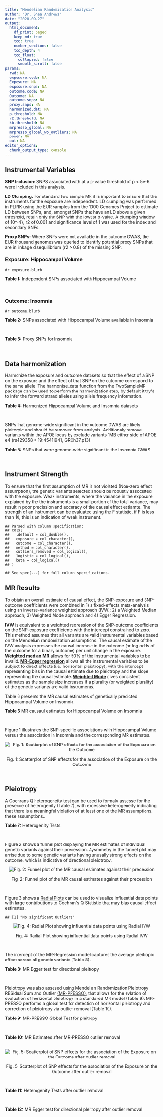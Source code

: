 ```yaml
---
title: "Mendelian Randomization Analysis"
author: "Dr. Shea Andrews"
date: "2020-09-27"
output:
  html_document:
    df_print: paged
    keep_md: true
    toc: true
    number_sections: false
    toc_depth: 4
    toc_float:
      collapsed: false
      smooth_scroll: false
params:
  rwd: NA
  exposure.code: NA
  Exposure: NA
  exposure.snps: NA
  outcome.code: NA
  Outcome: NA
  outcome.snps: NA
  proxy.snps: NA
  harmonized.dat: NA
  p.threshold: NA
  r2.threshold: NA
  kb.threshold: NA
  mrpresso_global: NA
  mrpresso_global_wo_outliers: NA
  power: NA
  out: NA
editor_options:
  chunk_output_type: console
---
```







## Instrumental Variables
**SNP Inclusion:** SNPS associated with at a p-value threshold of p < 5e-6 were included in this analysis.
<br>

**LD Clumping:** For standard two sample MR it is important to ensure that the instruments for the exposure are independent. LD clumping was performed in PLINK using the EUR samples from the 1000 Genomes Project to estimate LD between SNPs, and, amongst SNPs that have an LD above a given threshold, retain only the SNP with the lowest p-value. A clumping window of 10^{4}, r2 of 0.001 and significance level of 1 was used for the index and secondary SNPs.
<br>

**Proxy SNPs:** Where SNPs were not available in the outcome GWAS, the EUR thousand genomes was queried to identify potential proxy SNPs that are in linkage disequilibrium (r2 > 0.8) of the missing SNP.
<br>

### Exposure: Hippocampal Volume
`#r exposure.blurb`
<br>

**Table 1:** Independent SNPs associated with Hippocampal Volume
<div data-pagedtable="false">
  <script data-pagedtable-source type="application/json">
{"columns":[{"label":["SNP"],"name":[1],"type":["chr"],"align":["left"]},{"label":["CHROM"],"name":[2],"type":["dbl"],"align":["right"]},{"label":["POS"],"name":[3],"type":["dbl"],"align":["right"]},{"label":["REF"],"name":[4],"type":["chr"],"align":["left"]},{"label":["ALT"],"name":[5],"type":["chr"],"align":["left"]},{"label":["AF"],"name":[6],"type":["dbl"],"align":["right"]},{"label":["BETA"],"name":[7],"type":["dbl"],"align":["right"]},{"label":["SE"],"name":[8],"type":["dbl"],"align":["right"]},{"label":["Z"],"name":[9],"type":["dbl"],"align":["right"]},{"label":["P"],"name":[10],"type":["dbl"],"align":["right"]},{"label":["N"],"name":[11],"type":["dbl"],"align":["right"]},{"label":["TRAIT"],"name":[12],"type":["chr"],"align":["left"]}],"data":[{"1":"rs10908512","2":"1","3":"153856498","4":"C","5":"T","6":"0.5624","7":"0.04051169","8":"0.008700965","9":"4.656","10":"3.217e-06","11":"26814","12":"Hippocampal_Volume"},{"1":"rs7588305","2":"2","3":"8780959","4":"G","5":"C","6":"0.5308","7":"-0.04002256","8":"0.008681684","9":"-4.610","10":"4.023e-06","11":"26615","12":"Hippocampal_Volume"},{"1":"rs59966106","2":"2","3":"96999086","4":"A","5":"G","6":"0.3114","7":"0.04276760","8":"0.009321611","9":"4.588","10":"4.470e-06","11":"26814","12":"Hippocampal_Volume"},{"1":"rs2268894","2":"2","3":"162856148","4":"C","5":"T","6":"0.5412","7":"-0.05668170","8":"0.008658983","9":"-6.546","10":"5.894e-11","11":"26814","12":"Hippocampal_Volume"},{"1":"rs138012093","2":"4","3":"134506440","4":"G","5":"A","6":"0.0173","7":"-0.16180284","8":"0.033576021","9":"-4.819","10":"1.445e-06","11":"26065","12":"Hippocampal_Volume"},{"1":"rs144578582","2":"4","3":"155539564","4":"G","5":"A","6":"0.0068","7":"-0.36225028","8":"0.074659992","9":"-4.852","10":"1.221e-06","11":"13258","12":"Hippocampal_Volume"},{"1":"rs6552737","2":"4","3":"184955461","4":"T","5":"A","6":"0.4152","7":"-0.04324518","8":"0.008759404","9":"-4.937","10":"7.922e-07","11":"26814","12":"Hippocampal_Volume"},{"1":"rs2289881","2":"5","3":"66084260","4":"G","5":"T","6":"0.3544","7":"-0.05014690","8":"0.009022472","9":"-5.558","10":"2.728e-08","11":"26814","12":"Hippocampal_Volume"},{"1":"rs148054686","2":"5","3":"94459128","4":"G","5":"A","6":"0.0124","7":"-0.21659175","8":"0.047064699","9":"-4.602","10":"4.184e-06","11":"18411","12":"Hippocampal_Volume"},{"1":"rs10041542","2":"5","3":"167832067","4":"T","5":"C","6":"0.2452","7":"-0.04686000","8":"0.010070917","9":"-4.653","10":"3.273e-06","11":"26615","12":"Hippocampal_Volume"},{"1":"rs17172044","2":"7","3":"42397586","4":"A","5":"C","6":"0.0775","7":"-0.07408290","8":"0.016143574","9":"-4.589","10":"4.464e-06","11":"26814","12":"Hippocampal_Volume"},{"1":"rs2346440","2":"7","3":"133685512","4":"G","5":"C","6":"0.4591","7":"0.04059843","8":"0.008661921","9":"4.687","10":"2.767e-06","11":"26814","12":"Hippocampal_Volume"},{"1":"rs11979341","2":"7","3":"155797978","4":"C","5":"G","6":"0.3163","7":"0.06558170","8":"0.009708611","9":"6.755","10":"1.424e-11","11":"24484","12":"Hippocampal_Volume"},{"1":"rs11993215","2":"8","3":"28055926","4":"A","5":"T","6":"0.9102","7":"0.06998320","8":"0.015193929","9":"4.606","10":"4.108e-06","11":"26477","12":"Hippocampal_Volume"},{"1":"rs113835443","2":"8","3":"144717251","4":"C","5":"T","6":"0.0904","7":"0.07553081","8":"0.016197900","9":"4.663","10":"3.118e-06","11":"23154","12":"Hippocampal_Volume"},{"1":"rs62583528","2":"9","3":"106929593","4":"G","5":"A","6":"0.1951","7":"0.05622208","8":"0.010891531","9":"5.162","10":"2.447e-07","11":"26814","12":"Hippocampal_Volume"},{"1":"rs7020341","2":"9","3":"119247974","4":"G","5":"C","6":"0.3590","7":"0.05989482","8":"0.009013518","9":"6.645","10":"3.035e-11","11":"26700","12":"Hippocampal_Volume"},{"1":"rs11245365","2":"10","3":"126482389","4":"G","5":"A","6":"0.5648","7":"-0.04474128","8":"0.008786582","9":"-5.092","10":"3.547e-07","11":"26322","12":"Hippocampal_Volume"},{"1":"rs12802656","2":"11","3":"16534415","4":"A","5":"C","6":"0.4696","7":"-0.03979580","8":"0.008681459","9":"-4.584","10":"4.560e-06","11":"26614","12":"Hippocampal_Volume"},{"1":"rs659065","2":"12","3":"4008887","4":"C","5":"G","6":"0.1413","7":"-0.06743310","8":"0.012611389","9":"-5.347","10":"8.931e-08","11":"25881","12":"Hippocampal_Volume"},{"1":"rs61921502","2":"12","3":"65832468","4":"T","5":"G","6":"0.1534","7":"-0.10788400","8":"0.011964511","9":"-9.017","10":"1.941e-19","11":"26814","12":"Hippocampal_Volume"},{"1":"rs79522035","2":"12","3":"72956782","4":"C","5":"T","6":"0.0419","7":"0.09939183","8":"0.021592837","9":"4.603","10":"4.164e-06","11":"26692","12":"Hippocampal_Volume"},{"1":"rs77956314","2":"12","3":"117323367","4":"T","5":"C","6":"0.0840","7":"0.16185400","8":"0.015536016","9":"10.418","10":"2.055e-25","11":"26814","12":"Hippocampal_Volume"},{"1":"rs143933797","2":"17","3":"78252238","4":"G","5":"A","6":"0.0166","7":"0.22638451","8":"0.047143797","9":"4.802","10":"1.571e-06","11":"13758","12":"Hippocampal_Volume"},{"1":"rs79727675","2":"18","3":"11653053","4":"C","5":"A","6":"0.0472","7":"-0.13610794","8":"0.027913852","9":"-4.876","10":"1.082e-06","11":"14245","12":"Hippocampal_Volume"},{"1":"rs429358","2":"19","3":"45411941","4":"T","5":"C","6":"0.1537","7":"-0.06342470","8":"0.012519680","9":"-5.066","10":"4.067e-07","11":"24498","12":"Hippocampal_Volume"},{"1":"rs6060504","2":"20","3":"34197619","4":"T","5":"C","6":"0.1624","7":"0.06315530","8":"0.011701919","9":"5.397","10":"6.762e-08","11":"26814","12":"Hippocampal_Volume"},{"1":"rs5753220","2":"22","3":"30986350","4":"T","5":"C","6":"0.2497","7":"-0.04931970","8":"0.010038609","9":"-4.913","10":"8.988e-07","11":"26459","12":"Hippocampal_Volume"}],"options":{"columns":{"min":{},"max":[10]},"rows":{"min":[10],"max":[10]},"pages":{}}}
  </script>
</div>
<br>

### Outcome: Insomnia
`#r outcome.blurb`
<br>

**Table 2:** SNPs associated with Hippocampal Volume avaliable in Insomnia
<div data-pagedtable="false">
  <script data-pagedtable-source type="application/json">
{"columns":[{"label":["SNP"],"name":[1],"type":["chr"],"align":["left"]},{"label":["CHROM"],"name":[2],"type":["dbl"],"align":["right"]},{"label":["POS"],"name":[3],"type":["dbl"],"align":["right"]},{"label":["REF"],"name":[4],"type":["chr"],"align":["left"]},{"label":["ALT"],"name":[5],"type":["chr"],"align":["left"]},{"label":["AF"],"name":[6],"type":["dbl"],"align":["right"]},{"label":["BETA"],"name":[7],"type":["dbl"],"align":["right"]},{"label":["SE"],"name":[8],"type":["dbl"],"align":["right"]},{"label":["Z"],"name":[9],"type":["dbl"],"align":["right"]},{"label":["P"],"name":[10],"type":["dbl"],"align":["right"]},{"label":["N"],"name":[11],"type":["dbl"],"align":["right"]},{"label":["TRAIT"],"name":[12],"type":["chr"],"align":["left"]}],"data":[{"1":"rs10908512","2":"1","3":"153856498","4":"C","5":"T","6":"0.57319700","7":"-2.818545e-04","8":"0.0008672447","9":"-0.325","10":"7.450e-01","11":"1330662","12":"Insomnia_Symptoms"},{"1":"rs7588305","2":"2","3":"8780959","4":"G","5":"C","6":"0.56922200","7":"1.461183e-03","8":"0.0008661429","9":"1.687","10":"9.163e-02","11":"1330800","12":"Insomnia_Symptoms"},{"1":"rs59966106","2":"2","3":"96999086","4":"A","5":"G","6":"0.28173900","7":"1.674160e-04","8":"0.0008674413","9":"0.193","10":"8.473e-01","11":"1330656","12":"Insomnia_Symptoms"},{"1":"rs2268894","2":"2","3":"162856148","4":"C","5":"T","6":"0.55968800","7":"1.912483e-03","8":"0.0008673393","9":"2.205","10":"2.746e-02","11":"1326169","12":"Insomnia_Symptoms"},{"1":"rs138012093","2":"4","3":"134506440","4":"G","5":"A","6":"0.02685050","7":"-9.299293e-04","8":"0.0008674714","9":"-1.072","10":"2.838e-01","11":"1327961","12":"Insomnia_Symptoms"},{"1":"rs144578582","2":"4","3":"155539564","4":"G","5":"A","6":"0.00362450","7":"1.736019e-04","8":"0.0008680095","9":"0.200","10":"8.412e-01","11":"1328874","12":"Insomnia_Symptoms"},{"1":"rs6552737","2":"4","3":"184955461","4":"T","5":"A","6":"0.40243900","7":"-1.622483e-03","8":"0.0010281892","9":"-1.578","10":"1.147e-01","11":"944267","12":"Insomnia_Symptoms"},{"1":"rs2289881","2":"5","3":"66084260","4":"G","5":"T","6":"0.36506200","7":"1.861472e-04","8":"0.0008698468","9":"0.214","10":"8.306e-01","11":"1323200","12":"Insomnia_Symptoms"},{"1":"rs148054686","2":"5","3":"94459128","4":"G","5":"A","6":"0.00362056","7":"-5.259705e-04","8":"0.0010292964","9":"-0.511","10":"6.093e-01","11":"944267","12":"Insomnia_Symptoms"},{"1":"rs10041542","2":"5","3":"167832067","4":"T","5":"C","6":"0.24088900","7":"1.395420e-03","8":"0.0008683377","9":"1.607","10":"1.080e-01","11":"1324228","12":"Insomnia_Symptoms"},{"1":"rs17172044","2":"7","3":"42397586","4":"A","5":"C","6":"0.06297640","7":"-1.664950e-03","8":"0.0008662592","9":"-1.922","10":"5.466e-02","11":"1330001","12":"Insomnia_Symptoms"},{"1":"rs2346440","2":"7","3":"133685512","4":"G","5":"C","6":"0.47453600","7":"-4.253824e-04","8":"0.0008681273","9":"-0.490","10":"6.242e-01","11":"1327401","12":"Insomnia_Symptoms"},{"1":"rs11979341","2":"7","3":"155797978","4":"C","5":"G","6":"0.33175500","7":"1.492290e-03","8":"0.0008701426","9":"1.715","10":"8.628e-02","11":"1318530","12":"Insomnia_Symptoms"},{"1":"rs11993215","2":"8","3":"28055926","4":"A","5":"T","6":"0.89588700","7":"6.802380e-04","8":"0.0010291049","9":"0.661","10":"5.087e-01","11":"944267","12":"Insomnia_Symptoms"},{"1":"rs113835443","2":"8","3":"144717251","4":"C","5":"T","6":"0.11809600","7":"-7.578234e-04","8":"0.0008680680","9":"-0.873","10":"3.826e-01","11":"1326580","12":"Insomnia_Symptoms"},{"1":"rs62583528","2":"9","3":"106929593","4":"G","5":"A","6":"0.17478300","7":"-1.832769e-04","8":"0.0008686110","9":"-0.211","10":"8.328e-01","11":"1326980","12":"Insomnia_Symptoms"},{"1":"rs7020341","2":"9","3":"119247974","4":"G","5":"C","6":"0.41158300","7":"-3.037881e-05","8":"0.0008679660","9":"-0.035","10":"9.717e-01","11":"1330486","12":"Insomnia_Symptoms"},{"1":"rs11245365","2":"10","3":"126482389","4":"G","5":"A","6":"0.60673900","7":"-9.480907e-04","8":"0.0008666277","9":"-1.094","10":"2.742e-01","11":"1330502","12":"Insomnia_Symptoms"},{"1":"rs12802656","2":"11","3":"16534415","4":"A","5":"C","6":"0.52089400","7":"7.537090e-04","8":"0.0008673294","9":"0.869","10":"3.850e-01","11":"1328851","12":"Insomnia_Symptoms"},{"1":"rs659065","2":"12","3":"4008887","4":"C","5":"G","6":"0.14661100","7":"7.715200e-04","8":"0.0008668765","9":"0.890","10":"3.733e-01","11":"1330190","12":"Insomnia_Symptoms"},{"1":"rs61921502","2":"12","3":"65832468","4":"T","5":"G","6":"0.14724000","7":"1.051440e-03","8":"0.0008682414","9":"1.211","10":"2.257e-01","11":"1325310","12":"Insomnia_Symptoms"},{"1":"rs79522035","2":"12","3":"72956782","4":"C","5":"T","6":"0.05612060","7":"1.415634e-04","8":"0.0008684873","9":"0.163","10":"8.709e-01","11":"1327627","12":"Insomnia_Symptoms"},{"1":"rs77956314","2":"12","3":"117323367","4":"T","5":"C","6":"0.07391780","7":"7.783480e-04","8":"0.0008667573","9":"0.898","10":"3.691e-01","11":"1330538","12":"Insomnia_Symptoms"},{"1":"rs143933797","2":"17","3":"78252238","4":"G","5":"A","6":"0.03779070","7":"7.356212e-04","8":"0.0008674778","9":"0.848","10":"3.967e-01","11":"1328446","12":"Insomnia_Symptoms"},{"1":"rs79727675","2":"18","3":"11653053","4":"C","5":"A","6":"0.05414240","7":"-7.531571e-04","8":"0.0008666941","9":"-0.869","10":"3.849e-01","11":"1330800","12":"Insomnia_Symptoms"},{"1":"rs429358","2":"19","3":"45411941","4":"T","5":"C","6":"0.13181000","7":"-4.839820e-03","8":"0.0008639458","9":"-5.602","10":"2.125e-08","11":"1330800","12":"Insomnia_Symptoms"},{"1":"rs6060504","2":"20","3":"34197619","4":"T","5":"C","6":"0.16094300","7":"2.482430e-03","8":"0.0008658618","9":"2.867","10":"4.142e-03","11":"1329528","12":"Insomnia_Symptoms"},{"1":"rs5753220","2":"22","3":"30986350","4":"T","5":"C","6":"0.20964800","7":"1.427440e-03","8":"0.0008661670","9":"1.648","10":"9.933e-02","11":"1330800","12":"Insomnia_Symptoms"}],"options":{"columns":{"min":{},"max":[10]},"rows":{"min":[10],"max":[10]},"pages":{}}}
  </script>
</div>
<br>

**Table 3:** Proxy SNPs for Insomnia
<div data-pagedtable="false">
  <script data-pagedtable-source type="application/json">
{"columns":[{"label":["proxy.outcome"],"name":[1],"type":["lgl"],"align":["right"]},{"label":["target_snp"],"name":[2],"type":["lgl"],"align":["right"]},{"label":["proxy_snp"],"name":[3],"type":["lgl"],"align":["right"]},{"label":["ld.r2"],"name":[4],"type":["lgl"],"align":["right"]},{"label":["Dprime"],"name":[5],"type":["lgl"],"align":["right"]},{"label":["ref.proxy"],"name":[6],"type":["lgl"],"align":["right"]},{"label":["alt.proxy"],"name":[7],"type":["lgl"],"align":["right"]},{"label":["CHROM"],"name":[8],"type":["lgl"],"align":["right"]},{"label":["POS"],"name":[9],"type":["lgl"],"align":["right"]},{"label":["ALT.proxy"],"name":[10],"type":["lgl"],"align":["right"]},{"label":["REF.proxy"],"name":[11],"type":["lgl"],"align":["right"]},{"label":["AF"],"name":[12],"type":["lgl"],"align":["right"]},{"label":["BETA"],"name":[13],"type":["lgl"],"align":["right"]},{"label":["SE"],"name":[14],"type":["lgl"],"align":["right"]},{"label":["P"],"name":[15],"type":["lgl"],"align":["right"]},{"label":["N"],"name":[16],"type":["lgl"],"align":["right"]},{"label":["ref"],"name":[17],"type":["lgl"],"align":["right"]},{"label":["alt"],"name":[18],"type":["lgl"],"align":["right"]},{"label":["ALT"],"name":[19],"type":["lgl"],"align":["right"]},{"label":["REF"],"name":[20],"type":["lgl"],"align":["right"]},{"label":["PHASE"],"name":[21],"type":["lgl"],"align":["right"]}],"data":[{"1":"NA","2":"NA","3":"NA","4":"NA","5":"NA","6":"NA","7":"NA","8":"NA","9":"NA","10":"NA","11":"NA","12":"NA","13":"NA","14":"NA","15":"NA","16":"NA","17":"NA","18":"NA","19":"NA","20":"NA","21":"NA"}],"options":{"columns":{"min":{},"max":[10]},"rows":{"min":[10],"max":[10]},"pages":{}}}
  </script>
</div>
<br>

## Data harmonization
Harmonize the exposure and outcome datasets so that the effect of a SNP on the exposure and the effect of that SNP on the outcome correspond to the same allele. The harmonise_data function from the TwoSampleMR package can be used to perform the harmonization step, by default it try's to infer the forward strand alleles using allele frequency information.
<br>

**Table 4:** Harmonized Hippocampal Volume and Insomnia datasets
<div data-pagedtable="false">
  <script data-pagedtable-source type="application/json">
{"columns":[{"label":["SNP"],"name":[1],"type":["chr"],"align":["left"]},{"label":["effect_allele.exposure"],"name":[2],"type":["chr"],"align":["left"]},{"label":["other_allele.exposure"],"name":[3],"type":["chr"],"align":["left"]},{"label":["effect_allele.outcome"],"name":[4],"type":["chr"],"align":["left"]},{"label":["other_allele.outcome"],"name":[5],"type":["chr"],"align":["left"]},{"label":["beta.exposure"],"name":[6],"type":["dbl"],"align":["right"]},{"label":["beta.outcome"],"name":[7],"type":["dbl"],"align":["right"]},{"label":["eaf.exposure"],"name":[8],"type":["dbl"],"align":["right"]},{"label":["eaf.outcome"],"name":[9],"type":["dbl"],"align":["right"]},{"label":["remove"],"name":[10],"type":["lgl"],"align":["right"]},{"label":["palindromic"],"name":[11],"type":["lgl"],"align":["right"]},{"label":["ambiguous"],"name":[12],"type":["lgl"],"align":["right"]},{"label":["id.outcome"],"name":[13],"type":["chr"],"align":["left"]},{"label":["chr.outcome"],"name":[14],"type":["dbl"],"align":["right"]},{"label":["pos.outcome"],"name":[15],"type":["dbl"],"align":["right"]},{"label":["se.outcome"],"name":[16],"type":["dbl"],"align":["right"]},{"label":["z.outcome"],"name":[17],"type":["dbl"],"align":["right"]},{"label":["pval.outcome"],"name":[18],"type":["dbl"],"align":["right"]},{"label":["samplesize.outcome"],"name":[19],"type":["dbl"],"align":["right"]},{"label":["outcome"],"name":[20],"type":["chr"],"align":["left"]},{"label":["mr_keep.outcome"],"name":[21],"type":["lgl"],"align":["right"]},{"label":["pval_origin.outcome"],"name":[22],"type":["chr"],"align":["left"]},{"label":["chr.exposure"],"name":[23],"type":["dbl"],"align":["right"]},{"label":["pos.exposure"],"name":[24],"type":["dbl"],"align":["right"]},{"label":["se.exposure"],"name":[25],"type":["dbl"],"align":["right"]},{"label":["z.exposure"],"name":[26],"type":["dbl"],"align":["right"]},{"label":["pval.exposure"],"name":[27],"type":["dbl"],"align":["right"]},{"label":["samplesize.exposure"],"name":[28],"type":["dbl"],"align":["right"]},{"label":["exposure"],"name":[29],"type":["chr"],"align":["left"]},{"label":["mr_keep.exposure"],"name":[30],"type":["lgl"],"align":["right"]},{"label":["pval_origin.exposure"],"name":[31],"type":["chr"],"align":["left"]},{"label":["id.exposure"],"name":[32],"type":["chr"],"align":["left"]},{"label":["action"],"name":[33],"type":["dbl"],"align":["right"]},{"label":["mr_keep"],"name":[34],"type":["lgl"],"align":["right"]},{"label":["pt"],"name":[35],"type":["dbl"],"align":["right"]},{"label":["pleitropy_keep"],"name":[36],"type":["lgl"],"align":["right"]},{"label":["mrpresso_RSSobs"],"name":[37],"type":["lgl"],"align":["right"]},{"label":["mrpresso_pval"],"name":[38],"type":["lgl"],"align":["right"]},{"label":["mrpresso_keep"],"name":[39],"type":["lgl"],"align":["right"]}],"data":[{"1":"rs10041542","2":"C","3":"T","4":"C","5":"T","6":"-0.04686000","7":"1.395420e-03","8":"0.2452","9":"0.24088900","10":"FALSE","11":"FALSE","12":"FALSE","13":"GlAGic","14":"5","15":"167832067","16":"0.0008683377","17":"1.607","18":"1.080e-01","19":"1324228","20":"Jansen2018insomnia23andMe","21":"TRUE","22":"reported","23":"5","24":"167832067","25":"0.010070917","26":"-4.653","27":"3.273e-06","28":"26615","29":"Hilbar2017hipv","30":"TRUE","31":"reported","32":"75JMW7","33":"2","34":"TRUE","35":"5e-06","36":"TRUE","37":"NA","38":"NA","39":"TRUE"},{"1":"rs10908512","2":"T","3":"C","4":"T","5":"C","6":"0.04051169","7":"-2.818545e-04","8":"0.5624","9":"0.57319700","10":"FALSE","11":"FALSE","12":"FALSE","13":"GlAGic","14":"1","15":"153856498","16":"0.0008672447","17":"-0.325","18":"7.450e-01","19":"1330662","20":"Jansen2018insomnia23andMe","21":"TRUE","22":"reported","23":"1","24":"153856498","25":"0.008700965","26":"4.656","27":"3.217e-06","28":"26814","29":"Hilbar2017hipv","30":"TRUE","31":"reported","32":"75JMW7","33":"2","34":"TRUE","35":"5e-06","36":"TRUE","37":"NA","38":"NA","39":"TRUE"},{"1":"rs11245365","2":"A","3":"G","4":"A","5":"G","6":"-0.04474128","7":"-9.480907e-04","8":"0.5648","9":"0.60673900","10":"FALSE","11":"FALSE","12":"FALSE","13":"GlAGic","14":"10","15":"126482389","16":"0.0008666277","17":"-1.094","18":"2.742e-01","19":"1330502","20":"Jansen2018insomnia23andMe","21":"TRUE","22":"reported","23":"10","24":"126482389","25":"0.008786582","26":"-5.092","27":"3.547e-07","28":"26322","29":"Hilbar2017hipv","30":"TRUE","31":"reported","32":"75JMW7","33":"2","34":"TRUE","35":"5e-06","36":"TRUE","37":"NA","38":"NA","39":"TRUE"},{"1":"rs113835443","2":"T","3":"C","4":"T","5":"C","6":"0.07553081","7":"-7.578234e-04","8":"0.0904","9":"0.11809600","10":"FALSE","11":"FALSE","12":"FALSE","13":"GlAGic","14":"8","15":"144717251","16":"0.0008680680","17":"-0.873","18":"3.826e-01","19":"1326580","20":"Jansen2018insomnia23andMe","21":"TRUE","22":"reported","23":"8","24":"144717251","25":"0.016197900","26":"4.663","27":"3.118e-06","28":"23154","29":"Hilbar2017hipv","30":"TRUE","31":"reported","32":"75JMW7","33":"2","34":"TRUE","35":"5e-06","36":"TRUE","37":"NA","38":"NA","39":"TRUE"},{"1":"rs11979341","2":"G","3":"C","4":"G","5":"C","6":"0.06558170","7":"1.492290e-03","8":"0.3163","9":"0.33175500","10":"FALSE","11":"TRUE","12":"FALSE","13":"GlAGic","14":"7","15":"155797978","16":"0.0008701426","17":"1.715","18":"8.628e-02","19":"1318530","20":"Jansen2018insomnia23andMe","21":"TRUE","22":"reported","23":"7","24":"155797978","25":"0.009708611","26":"6.755","27":"1.424e-11","28":"24484","29":"Hilbar2017hipv","30":"TRUE","31":"reported","32":"75JMW7","33":"2","34":"TRUE","35":"5e-06","36":"TRUE","37":"NA","38":"NA","39":"TRUE"},{"1":"rs11993215","2":"T","3":"A","4":"T","5":"A","6":"0.06998320","7":"6.802380e-04","8":"0.9102","9":"0.89588700","10":"FALSE","11":"TRUE","12":"FALSE","13":"GlAGic","14":"8","15":"28055926","16":"0.0010291049","17":"0.661","18":"5.087e-01","19":"944267","20":"Jansen2018insomnia23andMe","21":"TRUE","22":"reported","23":"8","24":"28055926","25":"0.015193929","26":"4.606","27":"4.108e-06","28":"26477","29":"Hilbar2017hipv","30":"TRUE","31":"reported","32":"75JMW7","33":"2","34":"TRUE","35":"5e-06","36":"TRUE","37":"NA","38":"NA","39":"TRUE"},{"1":"rs12802656","2":"C","3":"A","4":"C","5":"A","6":"-0.03979580","7":"7.537090e-04","8":"0.4696","9":"0.52089400","10":"FALSE","11":"FALSE","12":"FALSE","13":"GlAGic","14":"11","15":"16534415","16":"0.0008673294","17":"0.869","18":"3.850e-01","19":"1328851","20":"Jansen2018insomnia23andMe","21":"TRUE","22":"reported","23":"11","24":"16534415","25":"0.008681459","26":"-4.584","27":"4.560e-06","28":"26614","29":"Hilbar2017hipv","30":"TRUE","31":"reported","32":"75JMW7","33":"2","34":"TRUE","35":"5e-06","36":"TRUE","37":"NA","38":"NA","39":"TRUE"},{"1":"rs138012093","2":"A","3":"G","4":"A","5":"G","6":"-0.16180284","7":"-9.299293e-04","8":"0.0173","9":"0.02685050","10":"FALSE","11":"FALSE","12":"FALSE","13":"GlAGic","14":"4","15":"134506440","16":"0.0008674714","17":"-1.072","18":"2.838e-01","19":"1327961","20":"Jansen2018insomnia23andMe","21":"TRUE","22":"reported","23":"4","24":"134506440","25":"0.033576021","26":"-4.819","27":"1.445e-06","28":"26065","29":"Hilbar2017hipv","30":"TRUE","31":"reported","32":"75JMW7","33":"2","34":"TRUE","35":"5e-06","36":"TRUE","37":"NA","38":"NA","39":"TRUE"},{"1":"rs143933797","2":"A","3":"G","4":"A","5":"G","6":"0.22638451","7":"7.356212e-04","8":"0.0166","9":"0.03779070","10":"FALSE","11":"FALSE","12":"FALSE","13":"GlAGic","14":"17","15":"78252238","16":"0.0008674778","17":"0.848","18":"3.967e-01","19":"1328446","20":"Jansen2018insomnia23andMe","21":"TRUE","22":"reported","23":"17","24":"78252238","25":"0.047143797","26":"4.802","27":"1.571e-06","28":"13758","29":"Hilbar2017hipv","30":"TRUE","31":"reported","32":"75JMW7","33":"2","34":"TRUE","35":"5e-06","36":"TRUE","37":"NA","38":"NA","39":"TRUE"},{"1":"rs144578582","2":"A","3":"G","4":"A","5":"G","6":"-0.36225028","7":"1.736019e-04","8":"0.0068","9":"0.00362450","10":"FALSE","11":"FALSE","12":"FALSE","13":"GlAGic","14":"4","15":"155539564","16":"0.0008680095","17":"0.200","18":"8.412e-01","19":"1328874","20":"Jansen2018insomnia23andMe","21":"TRUE","22":"reported","23":"4","24":"155539564","25":"0.074659992","26":"-4.852","27":"1.221e-06","28":"13258","29":"Hilbar2017hipv","30":"TRUE","31":"reported","32":"75JMW7","33":"2","34":"TRUE","35":"5e-06","36":"TRUE","37":"NA","38":"NA","39":"TRUE"},{"1":"rs148054686","2":"A","3":"G","4":"A","5":"G","6":"-0.21659175","7":"-5.259705e-04","8":"0.0124","9":"0.00362056","10":"FALSE","11":"FALSE","12":"FALSE","13":"GlAGic","14":"5","15":"94459128","16":"0.0010292964","17":"-0.511","18":"6.093e-01","19":"944267","20":"Jansen2018insomnia23andMe","21":"TRUE","22":"reported","23":"5","24":"94459128","25":"0.047064699","26":"-4.602","27":"4.184e-06","28":"18411","29":"Hilbar2017hipv","30":"TRUE","31":"reported","32":"75JMW7","33":"2","34":"TRUE","35":"5e-06","36":"TRUE","37":"NA","38":"NA","39":"TRUE"},{"1":"rs17172044","2":"C","3":"A","4":"C","5":"A","6":"-0.07408290","7":"-1.664950e-03","8":"0.0775","9":"0.06297640","10":"FALSE","11":"FALSE","12":"FALSE","13":"GlAGic","14":"7","15":"42397586","16":"0.0008662592","17":"-1.922","18":"5.466e-02","19":"1330001","20":"Jansen2018insomnia23andMe","21":"TRUE","22":"reported","23":"7","24":"42397586","25":"0.016143574","26":"-4.589","27":"4.464e-06","28":"26814","29":"Hilbar2017hipv","30":"TRUE","31":"reported","32":"75JMW7","33":"2","34":"TRUE","35":"5e-06","36":"TRUE","37":"NA","38":"NA","39":"TRUE"},{"1":"rs2268894","2":"T","3":"C","4":"T","5":"C","6":"-0.05668170","7":"1.912483e-03","8":"0.5412","9":"0.55968800","10":"FALSE","11":"FALSE","12":"FALSE","13":"GlAGic","14":"2","15":"162856148","16":"0.0008673393","17":"2.205","18":"2.746e-02","19":"1326169","20":"Jansen2018insomnia23andMe","21":"TRUE","22":"reported","23":"2","24":"162856148","25":"0.008658983","26":"-6.546","27":"5.894e-11","28":"26814","29":"Hilbar2017hipv","30":"TRUE","31":"reported","32":"75JMW7","33":"2","34":"TRUE","35":"5e-06","36":"TRUE","37":"NA","38":"NA","39":"TRUE"},{"1":"rs2289881","2":"T","3":"G","4":"T","5":"G","6":"-0.05014690","7":"1.861472e-04","8":"0.3544","9":"0.36506200","10":"FALSE","11":"FALSE","12":"FALSE","13":"GlAGic","14":"5","15":"66084260","16":"0.0008698468","17":"0.214","18":"8.306e-01","19":"1323200","20":"Jansen2018insomnia23andMe","21":"TRUE","22":"reported","23":"5","24":"66084260","25":"0.009022472","26":"-5.558","27":"2.728e-08","28":"26814","29":"Hilbar2017hipv","30":"TRUE","31":"reported","32":"75JMW7","33":"2","34":"TRUE","35":"5e-06","36":"TRUE","37":"NA","38":"NA","39":"TRUE"},{"1":"rs2346440","2":"C","3":"G","4":"C","5":"G","6":"0.04059843","7":"-4.253824e-04","8":"0.4591","9":"0.47453600","10":"FALSE","11":"TRUE","12":"TRUE","13":"GlAGic","14":"7","15":"133685512","16":"0.0008681273","17":"-0.490","18":"6.242e-01","19":"1327401","20":"Jansen2018insomnia23andMe","21":"TRUE","22":"reported","23":"7","24":"133685512","25":"0.008661921","26":"4.687","27":"2.767e-06","28":"26814","29":"Hilbar2017hipv","30":"TRUE","31":"reported","32":"75JMW7","33":"2","34":"FALSE","35":"5e-06","36":"TRUE","37":"NA","38":"NA","39":"NA"},{"1":"rs429358","2":"C","3":"T","4":"C","5":"T","6":"-0.06342470","7":"-4.839820e-03","8":"0.1537","9":"0.13181000","10":"FALSE","11":"FALSE","12":"FALSE","13":"GlAGic","14":"19","15":"45411941","16":"0.0008639458","17":"-5.602","18":"2.125e-08","19":"1330800","20":"Jansen2018insomnia23andMe","21":"TRUE","22":"reported","23":"19","24":"45411941","25":"0.012519680","26":"-5.066","27":"4.067e-07","28":"24498","29":"Hilbar2017hipv","30":"TRUE","31":"reported","32":"75JMW7","33":"2","34":"TRUE","35":"5e-06","36":"FALSE","37":"NA","38":"NA","39":"TRUE"},{"1":"rs5753220","2":"C","3":"T","4":"C","5":"T","6":"-0.04931970","7":"1.427440e-03","8":"0.2497","9":"0.20964800","10":"FALSE","11":"FALSE","12":"FALSE","13":"GlAGic","14":"22","15":"30986350","16":"0.0008661670","17":"1.648","18":"9.933e-02","19":"1330800","20":"Jansen2018insomnia23andMe","21":"TRUE","22":"reported","23":"22","24":"30986350","25":"0.010038609","26":"-4.913","27":"8.988e-07","28":"26459","29":"Hilbar2017hipv","30":"TRUE","31":"reported","32":"75JMW7","33":"2","34":"TRUE","35":"5e-06","36":"TRUE","37":"NA","38":"NA","39":"TRUE"},{"1":"rs59966106","2":"G","3":"A","4":"G","5":"A","6":"0.04276760","7":"1.674160e-04","8":"0.3114","9":"0.28173900","10":"FALSE","11":"FALSE","12":"FALSE","13":"GlAGic","14":"2","15":"96999086","16":"0.0008674413","17":"0.193","18":"8.473e-01","19":"1330656","20":"Jansen2018insomnia23andMe","21":"TRUE","22":"reported","23":"2","24":"96999086","25":"0.009321611","26":"4.588","27":"4.470e-06","28":"26814","29":"Hilbar2017hipv","30":"TRUE","31":"reported","32":"75JMW7","33":"2","34":"TRUE","35":"5e-06","36":"TRUE","37":"NA","38":"NA","39":"TRUE"},{"1":"rs6060504","2":"C","3":"T","4":"C","5":"T","6":"0.06315530","7":"2.482430e-03","8":"0.1624","9":"0.16094300","10":"FALSE","11":"FALSE","12":"FALSE","13":"GlAGic","14":"20","15":"34197619","16":"0.0008658618","17":"2.867","18":"4.142e-03","19":"1329528","20":"Jansen2018insomnia23andMe","21":"TRUE","22":"reported","23":"20","24":"34197619","25":"0.011701919","26":"5.397","27":"6.762e-08","28":"26814","29":"Hilbar2017hipv","30":"TRUE","31":"reported","32":"75JMW7","33":"2","34":"TRUE","35":"5e-06","36":"TRUE","37":"NA","38":"NA","39":"TRUE"},{"1":"rs61921502","2":"G","3":"T","4":"G","5":"T","6":"-0.10788400","7":"1.051440e-03","8":"0.1534","9":"0.14724000","10":"FALSE","11":"FALSE","12":"FALSE","13":"GlAGic","14":"12","15":"65832468","16":"0.0008682414","17":"1.211","18":"2.257e-01","19":"1325310","20":"Jansen2018insomnia23andMe","21":"TRUE","22":"reported","23":"12","24":"65832468","25":"0.011964511","26":"-9.017","27":"1.941e-19","28":"26814","29":"Hilbar2017hipv","30":"TRUE","31":"reported","32":"75JMW7","33":"2","34":"TRUE","35":"5e-06","36":"TRUE","37":"NA","38":"NA","39":"TRUE"},{"1":"rs62583528","2":"A","3":"G","4":"A","5":"G","6":"0.05622208","7":"-1.832769e-04","8":"0.1951","9":"0.17478300","10":"FALSE","11":"FALSE","12":"FALSE","13":"GlAGic","14":"9","15":"106929593","16":"0.0008686110","17":"-0.211","18":"8.328e-01","19":"1326980","20":"Jansen2018insomnia23andMe","21":"TRUE","22":"reported","23":"9","24":"106929593","25":"0.010891531","26":"5.162","27":"2.447e-07","28":"26814","29":"Hilbar2017hipv","30":"TRUE","31":"reported","32":"75JMW7","33":"2","34":"TRUE","35":"5e-06","36":"TRUE","37":"NA","38":"NA","39":"TRUE"},{"1":"rs6552737","2":"A","3":"T","4":"A","5":"T","6":"-0.04324518","7":"-1.622483e-03","8":"0.4152","9":"0.40243900","10":"FALSE","11":"TRUE","12":"FALSE","13":"GlAGic","14":"4","15":"184955461","16":"0.0010281892","17":"-1.578","18":"1.147e-01","19":"944267","20":"Jansen2018insomnia23andMe","21":"TRUE","22":"reported","23":"4","24":"184955461","25":"0.008759404","26":"-4.937","27":"7.922e-07","28":"26814","29":"Hilbar2017hipv","30":"TRUE","31":"reported","32":"75JMW7","33":"2","34":"TRUE","35":"5e-06","36":"TRUE","37":"NA","38":"NA","39":"TRUE"},{"1":"rs659065","2":"G","3":"C","4":"G","5":"C","6":"-0.06743310","7":"7.715200e-04","8":"0.1413","9":"0.14661100","10":"FALSE","11":"TRUE","12":"FALSE","13":"GlAGic","14":"12","15":"4008887","16":"0.0008668765","17":"0.890","18":"3.733e-01","19":"1330190","20":"Jansen2018insomnia23andMe","21":"TRUE","22":"reported","23":"12","24":"4008887","25":"0.012611389","26":"-5.347","27":"8.931e-08","28":"25881","29":"Hilbar2017hipv","30":"TRUE","31":"reported","32":"75JMW7","33":"2","34":"TRUE","35":"5e-06","36":"TRUE","37":"NA","38":"NA","39":"TRUE"},{"1":"rs7020341","2":"C","3":"G","4":"C","5":"G","6":"0.05989482","7":"-3.037881e-05","8":"0.3590","9":"0.41158300","10":"FALSE","11":"TRUE","12":"FALSE","13":"GlAGic","14":"9","15":"119247974","16":"0.0008679660","17":"-0.035","18":"9.717e-01","19":"1330486","20":"Jansen2018insomnia23andMe","21":"TRUE","22":"reported","23":"9","24":"119247974","25":"0.009013518","26":"6.645","27":"3.035e-11","28":"26700","29":"Hilbar2017hipv","30":"TRUE","31":"reported","32":"75JMW7","33":"2","34":"TRUE","35":"5e-06","36":"TRUE","37":"NA","38":"NA","39":"TRUE"},{"1":"rs7588305","2":"C","3":"G","4":"C","5":"G","6":"-0.04002256","7":"1.461183e-03","8":"0.5308","9":"0.56922200","10":"FALSE","11":"TRUE","12":"TRUE","13":"GlAGic","14":"2","15":"8780959","16":"0.0008661429","17":"1.687","18":"9.163e-02","19":"1330800","20":"Jansen2018insomnia23andMe","21":"TRUE","22":"reported","23":"2","24":"8780959","25":"0.008681684","26":"-4.610","27":"4.023e-06","28":"26615","29":"Hilbar2017hipv","30":"TRUE","31":"reported","32":"75JMW7","33":"2","34":"FALSE","35":"5e-06","36":"TRUE","37":"NA","38":"NA","39":"NA"},{"1":"rs77956314","2":"C","3":"T","4":"C","5":"T","6":"0.16185400","7":"7.783480e-04","8":"0.0840","9":"0.07391780","10":"FALSE","11":"FALSE","12":"FALSE","13":"GlAGic","14":"12","15":"117323367","16":"0.0008667573","17":"0.898","18":"3.691e-01","19":"1330538","20":"Jansen2018insomnia23andMe","21":"TRUE","22":"reported","23":"12","24":"117323367","25":"0.015536016","26":"10.418","27":"2.055e-25","28":"26814","29":"Hilbar2017hipv","30":"TRUE","31":"reported","32":"75JMW7","33":"2","34":"TRUE","35":"5e-06","36":"TRUE","37":"NA","38":"NA","39":"TRUE"},{"1":"rs79522035","2":"T","3":"C","4":"T","5":"C","6":"0.09939183","7":"1.415634e-04","8":"0.0419","9":"0.05612060","10":"FALSE","11":"FALSE","12":"FALSE","13":"GlAGic","14":"12","15":"72956782","16":"0.0008684873","17":"0.163","18":"8.709e-01","19":"1327627","20":"Jansen2018insomnia23andMe","21":"TRUE","22":"reported","23":"12","24":"72956782","25":"0.021592837","26":"4.603","27":"4.164e-06","28":"26692","29":"Hilbar2017hipv","30":"TRUE","31":"reported","32":"75JMW7","33":"2","34":"TRUE","35":"5e-06","36":"TRUE","37":"NA","38":"NA","39":"TRUE"},{"1":"rs79727675","2":"A","3":"C","4":"A","5":"C","6":"-0.13610794","7":"-7.531571e-04","8":"0.0472","9":"0.05414240","10":"FALSE","11":"FALSE","12":"FALSE","13":"GlAGic","14":"18","15":"11653053","16":"0.0008666941","17":"-0.869","18":"3.849e-01","19":"1330800","20":"Jansen2018insomnia23andMe","21":"TRUE","22":"reported","23":"18","24":"11653053","25":"0.027913852","26":"-4.876","27":"1.082e-06","28":"14245","29":"Hilbar2017hipv","30":"TRUE","31":"reported","32":"75JMW7","33":"2","34":"TRUE","35":"5e-06","36":"TRUE","37":"NA","38":"NA","39":"TRUE"}],"options":{"columns":{"min":{},"max":[10]},"rows":{"min":[10],"max":[10]},"pages":{}}}
  </script>
</div>
<br>

SNPs that genome-wide significant in the outcome GWAS are likely pleitorpic and should be removed from analysis. Additionaly remove variants within the APOE locus by exclude variants 1MB either side of APOE e4 (rs429358 = 19:45411941, GRCh37.p13)
<br>


**Table 5:** SNPs that were genome-wide significant in the Insomnia GWAS
<div data-pagedtable="false">
  <script data-pagedtable-source type="application/json">
{"columns":[{"label":["SNP"],"name":[1],"type":["chr"],"align":["left"]},{"label":["chr.outcome"],"name":[2],"type":["dbl"],"align":["right"]},{"label":["pos.outcome"],"name":[3],"type":["dbl"],"align":["right"]},{"label":["pval.exposure"],"name":[4],"type":["dbl"],"align":["right"]},{"label":["pval.outcome"],"name":[5],"type":["dbl"],"align":["right"]}],"data":[{"1":"rs429358","2":"19","3":"45411941","4":"4.067e-07","5":"2.125e-08"}],"options":{"columns":{"min":{},"max":[10]},"rows":{"min":[10],"max":[10]},"pages":{}}}
  </script>
</div>
<br>


## Instrument Strength
To ensure that the first assumption of MR is not violated (Non-zero effect assumption), the genetic variants selected should be robustly associated with the exposure. Weak instruments, where the variance in the exposure explained by the the instruments is a small portion of the total variance, may result in poor precission and accuracy of the causal effect estiamte. The strength of an instrument can be evaluated using the F statistic, if F is less than 10, this is an indication of weak instrument.


```
## Parsed with column specification:
## cols(
##   .default = col_double(),
##   exposure = col_character(),
##   outcome = col_character(),
##   method = col_character(),
##   outliers_removed = col_logical(),
##   logistic = col_logical(),
##   beta = col_logical()
## )
```

```
## See spec(...) for full column specifications.
```

<div data-pagedtable="false">
  <script data-pagedtable-source type="application/json">
{"columns":[{"label":["outliers_removed"],"name":[1],"type":["lgl"],"align":["right"]},{"label":["pve.exposure"],"name":[2],"type":["dbl"],"align":["right"]},{"label":["F"],"name":[3],"type":["dbl"],"align":["right"]},{"label":["Alpha"],"name":[4],"type":["dbl"],"align":["right"]},{"label":["NCP"],"name":[5],"type":["dbl"],"align":["right"]},{"label":["Power"],"name":[6],"type":["dbl"],"align":["right"]}],"data":[{"1":"FALSE","2":"0.02975544","3":"32.86136","4":"0.05","5":"0.03210294","6":"0.05368559"}],"options":{"columns":{"min":{},"max":[10]},"rows":{"min":[10],"max":[10]},"pages":{}}}
  </script>
</div>

##  MR Results
To obtain an overall estimate of causal effect, the SNP-exposure and SNP-outcome coefficients were combined in 1) a fixed-effects meta-analysis using an inverse-variance weighted approach (IVW); 2) a Weighted Median approach; 3) Weighted Mode approach and 4) Egger Regression.


[**IVW**](https://doi.org/10.1002/gepi.21758) is equivalent to a weighted regression of the SNP-outcome coefficients on the SNP-exposure coefficients with the intercept constrained to zero. This method assumes that all variants are valid instrumental variables based on the Mendelian randomization assumptions. The causal estimate of the IVW analysis expresses the causal increase in the outcome (or log odds of the outcome for a binary outcome) per unit change in the exposure. [**Weighted median MR**](https://doi.org/10.1002/gepi.21965) allows for 50% of the instrumental variables to be invalid. [**MR-Egger regression**](https://doi.org/10.1093/ije/dyw220) allows all the instrumental variables to be subject to direct effects (i.e. horizontal pleiotropy), with the intercept representing bias in the causal estimate due to pleiotropy and the slope representing the causal estimate. [**Weighted Mode**](https://doi.org/10.1093/ije/dyx102) gives consistent estimates as the sample size increases if a plurality (or weighted plurality) of the genetic variants are valid instruments.
<br>



Table 6 presents the MR causal estimates of genetically predicted Hippocampal Volume on Insomnia.
<br>

**Table 6** MR causaul estimates for Hippocampal Volume on Insomnia
<div data-pagedtable="false">
  <script data-pagedtable-source type="application/json">
{"columns":[{"label":["id.exposure"],"name":[1],"type":["chr"],"align":["left"]},{"label":["id.outcome"],"name":[2],"type":["chr"],"align":["left"]},{"label":["outcome"],"name":[3],"type":["fctr"],"align":["left"]},{"label":["exposure"],"name":[4],"type":["fctr"],"align":["left"]},{"label":["method"],"name":[5],"type":["fctr"],"align":["left"]},{"label":["nsnp"],"name":[6],"type":["int"],"align":["right"]},{"label":["b"],"name":[7],"type":["dbl"],"align":["right"]},{"label":["se"],"name":[8],"type":["dbl"],"align":["right"]},{"label":["pval"],"name":[9],"type":["dbl"],"align":["right"]}],"data":[{"1":"75JMW7","2":"GlAGic","3":"Jansen2018insomnia23andMe","4":"Hilbar2017hipv","5":"Inverse variance weighted (fixed effects)","6":"25","7":"0.001551398","8":"0.001443639","9":"0.2825341"},{"1":"75JMW7","2":"GlAGic","3":"Jansen2018insomnia23andMe","4":"Hilbar2017hipv","5":"Weighted median","6":"25","7":"0.001428019","8":"0.002070745","9":"0.4904357"},{"1":"75JMW7","2":"GlAGic","3":"Jansen2018insomnia23andMe","4":"Hilbar2017hipv","5":"Weighted mode","6":"25","7":"0.001617374","8":"0.001764965","9":"0.3685858"},{"1":"75JMW7","2":"GlAGic","3":"Jansen2018insomnia23andMe","4":"Hilbar2017hipv","5":"MR Egger","6":"25","7":"0.001839658","8":"0.002914970","9":"0.5341925"}],"options":{"columns":{"min":{},"max":[10]},"rows":{"min":[10],"max":[10]},"pages":{}}}
  </script>
</div>
<br>

Figure 1 illustrates the SNP-specific associations with Hippocampal Volume versus the association in Insomnia and the corresponding MR estimates.
<br>

<div class="figure" style="text-align: center">
<img src="/sc/arion/projects/LOAD/shea/Projects/MR_ADPhenome/results/MR_ADbidir/Hilbar2017hipv/Jansen2018insomnia23andMe/Hilbar2017hipv_5e-6_Jansen2018insomnia23andMe_MR_Analaysis_files/figure-html/scatter_plot-1.png" alt="Fig. 1: Scatterplot of SNP effects for the association of the Exposure on the Outcome"  />
<p class="caption">Fig. 1: Scatterplot of SNP effects for the association of the Exposure on the Outcome</p>
</div>
<br>


## Pleiotropy
A Cochrans Q heterogeneity test can be used to formaly assesse for the presence of heterogenity (Table 7), with excessive heterogeneity indicating that there is a meaningful violation of at least one of the MR assumptions.
these assumptions..
<br>

**Table 7:** Heterogenity Tests
<div data-pagedtable="false">
  <script data-pagedtable-source type="application/json">
{"columns":[{"label":["id.exposure"],"name":[1],"type":["chr"],"align":["left"]},{"label":["id.outcome"],"name":[2],"type":["chr"],"align":["left"]},{"label":["outcome"],"name":[3],"type":["fctr"],"align":["left"]},{"label":["exposure"],"name":[4],"type":["fctr"],"align":["left"]},{"label":["method"],"name":[5],"type":["fctr"],"align":["left"]},{"label":["Q"],"name":[6],"type":["dbl"],"align":["right"]},{"label":["Q_df"],"name":[7],"type":["dbl"],"align":["right"]},{"label":["Q_pval"],"name":[8],"type":["dbl"],"align":["right"]}],"data":[{"1":"75JMW7","2":"GlAGic","3":"Jansen2018insomnia23andMe","4":"Hilbar2017hipv","5":"MR Egger","6":"35.72769","7":"23","8":"0.04396916"},{"1":"75JMW7","2":"GlAGic","3":"Jansen2018insomnia23andMe","4":"Hilbar2017hipv","5":"Inverse variance weighted","6":"35.75223","7":"24","8":"0.05799935"}],"options":{"columns":{"min":{},"max":[10]},"rows":{"min":[10],"max":[10]},"pages":{}}}
  </script>
</div>
<br>

Figure 2 shows a funnel plot displaying the MR estimates of individual genetic variants against their precession. Aysmmetry in the funnel plot may arrise due to some genetic variants having unusally strong effects on the outcome, which is indicative of directional pleiotropy.
<br>

<div class="figure" style="text-align: center">
<img src="/sc/arion/projects/LOAD/shea/Projects/MR_ADPhenome/results/MR_ADbidir/Hilbar2017hipv/Jansen2018insomnia23andMe/Hilbar2017hipv_5e-6_Jansen2018insomnia23andMe_MR_Analaysis_files/figure-html/funnel_plot-1.png" alt="Fig. 2: Funnel plot of the MR causal estimates against their precession"  />
<p class="caption">Fig. 2: Funnel plot of the MR causal estimates against their precession</p>
</div>
<br>

Figure 3 shows a [Radial Plots](https://github.com/WSpiller/RadialMR) can be used to visualize influential data points with large contributions to Cochran's Q Statistic that may bias causal effect estimates.




```
## [1] "No significant Outliers"
```

<div class="figure" style="text-align: center">
<img src="/sc/arion/projects/LOAD/shea/Projects/MR_ADPhenome/results/MR_ADbidir/Hilbar2017hipv/Jansen2018insomnia23andMe/Hilbar2017hipv_5e-6_Jansen2018insomnia23andMe_MR_Analaysis_files/figure-html/Radial_Plot-1.png" alt="Fig. 4: Radial Plot showing influential data points using Radial IVW"  />
<p class="caption">Fig. 4: Radial Plot showing influential data points using Radial IVW</p>
</div>
<br>

The intercept of the MR-Regression model captures the average pleitropic affect across all genetic variants (Table 8).
<br>

**Table 8:** MR Egger test for directional pleitropy
<div data-pagedtable="false">
  <script data-pagedtable-source type="application/json">
{"columns":[{"label":["id.exposure"],"name":[1],"type":["chr"],"align":["left"]},{"label":["id.outcome"],"name":[2],"type":["chr"],"align":["left"]},{"label":["outcome"],"name":[3],"type":["fctr"],"align":["left"]},{"label":["exposure"],"name":[4],"type":["fctr"],"align":["left"]},{"label":["egger_intercept"],"name":[5],"type":["dbl"],"align":["right"]},{"label":["se"],"name":[6],"type":["dbl"],"align":["right"]},{"label":["pval"],"name":[7],"type":["dbl"],"align":["right"]}],"data":[{"1":"75JMW7","2":"GlAGic","3":"Jansen2018insomnia23andMe","4":"Hilbar2017hipv","5":"-4.482226e-05","6":"0.0003566049","7":"0.9010682"}],"options":{"columns":{"min":{},"max":[10]},"rows":{"min":[10],"max":[10]},"pages":{}}}
  </script>
</div>
<br>

Pleiotropy was also assesed using Mendelian Randomization Pleiotropy RESidual Sum and Outlier [(MR-PRESSO)](https://doi.org/10.1038/s41588-018-0099-7), that allows for the evlation of evaluation of horizontal pleiotropy in a standared MR model (Table 9). MR-PRESSO performs a global test for detection of horizontal pleiotropy and correction of pleiotropy via outlier removal (Table 10).
<br>

**Table 9:** MR-PRESSO Global Test for pleitropy
<div data-pagedtable="false">
  <script data-pagedtable-source type="application/json">
{"columns":[{"label":["id.exposure"],"name":[1],"type":["chr"],"align":["left"]},{"label":["id.outcome"],"name":[2],"type":["chr"],"align":["left"]},{"label":["outcome"],"name":[3],"type":["chr"],"align":["left"]},{"label":["exposure"],"name":[4],"type":["chr"],"align":["left"]},{"label":["pt"],"name":[5],"type":["dbl"],"align":["right"]},{"label":["outliers_removed"],"name":[6],"type":["lgl"],"align":["right"]},{"label":["n_outliers"],"name":[7],"type":["dbl"],"align":["right"]},{"label":["RSSobs"],"name":[8],"type":["dbl"],"align":["right"]},{"label":["pval"],"name":[9],"type":["dbl"],"align":["right"]}],"data":[{"1":"75JMW7","2":"GlAGic","3":"Jansen2018insomnia23andMe","4":"Hilbar2017hipv","5":"5e-06","6":"FALSE","7":"0","8":"37.82903","9":"0.0783"}],"options":{"columns":{"min":{},"max":[10]},"rows":{"min":[10],"max":[10]},"pages":{}}}
  </script>
</div>
<br>


**Table 10:** MR Estimates after MR-PRESSO outlier removal
<div data-pagedtable="false">
  <script data-pagedtable-source type="application/json">
{"columns":[{"label":["id.exposure"],"name":[1],"type":["chr"],"align":["left"]},{"label":["id.outcome"],"name":[2],"type":["chr"],"align":["left"]},{"label":["outcome"],"name":[3],"type":["fctr"],"align":["left"]},{"label":["exposure"],"name":[4],"type":["fctr"],"align":["left"]},{"label":["method"],"name":[5],"type":["fctr"],"align":["left"]},{"label":["nsnp"],"name":[6],"type":["int"],"align":["right"]},{"label":["b"],"name":[7],"type":["dbl"],"align":["right"]},{"label":["se"],"name":[8],"type":["dbl"],"align":["right"]},{"label":["pval"],"name":[9],"type":["dbl"],"align":["right"]}],"data":[{"1":"75JMW7","2":"GlAGic","3":"Jansen2018insomnia23andMe","4":"Hilbar2017hipv","5":"Inverse variance weighted (fixed effects)","6":"25","7":"0.001551398","8":"0.001443639","9":"0.2825341"},{"1":"75JMW7","2":"GlAGic","3":"Jansen2018insomnia23andMe","4":"Hilbar2017hipv","5":"Weighted median","6":"25","7":"0.001428019","8":"0.002114544","9":"0.4994651"},{"1":"75JMW7","2":"GlAGic","3":"Jansen2018insomnia23andMe","4":"Hilbar2017hipv","5":"Weighted mode","6":"25","7":"0.001617374","8":"0.001651093","9":"0.3370665"},{"1":"75JMW7","2":"GlAGic","3":"Jansen2018insomnia23andMe","4":"Hilbar2017hipv","5":"MR Egger","6":"25","7":"0.001839658","8":"0.002914970","9":"0.5341925"}],"options":{"columns":{"min":{},"max":[10]},"rows":{"min":[10],"max":[10]},"pages":{}}}
  </script>
</div>
<br>

<div class="figure" style="text-align: center">
<img src="/sc/arion/projects/LOAD/shea/Projects/MR_ADPhenome/results/MR_ADbidir/Hilbar2017hipv/Jansen2018insomnia23andMe/Hilbar2017hipv_5e-6_Jansen2018insomnia23andMe_MR_Analaysis_files/figure-html/scatter_plot_outlier-1.png" alt="Fig. 5: Scatterplot of SNP effects for the association of the Exposure on the Outcome after outlier removal"  />
<p class="caption">Fig. 5: Scatterplot of SNP effects for the association of the Exposure on the Outcome after outlier removal</p>
</div>
<br>

**Table 11:** Heterogenity Tests after outlier removal
<div data-pagedtable="false">
  <script data-pagedtable-source type="application/json">
{"columns":[{"label":["id.exposure"],"name":[1],"type":["chr"],"align":["left"]},{"label":["id.outcome"],"name":[2],"type":["chr"],"align":["left"]},{"label":["outcome"],"name":[3],"type":["fctr"],"align":["left"]},{"label":["exposure"],"name":[4],"type":["fctr"],"align":["left"]},{"label":["method"],"name":[5],"type":["fctr"],"align":["left"]},{"label":["Q"],"name":[6],"type":["dbl"],"align":["right"]},{"label":["Q_df"],"name":[7],"type":["dbl"],"align":["right"]},{"label":["Q_pval"],"name":[8],"type":["dbl"],"align":["right"]}],"data":[{"1":"75JMW7","2":"GlAGic","3":"Jansen2018insomnia23andMe","4":"Hilbar2017hipv","5":"MR Egger","6":"35.72769","7":"23","8":"0.04396916"},{"1":"75JMW7","2":"GlAGic","3":"Jansen2018insomnia23andMe","4":"Hilbar2017hipv","5":"Inverse variance weighted","6":"35.75223","7":"24","8":"0.05799935"}],"options":{"columns":{"min":{},"max":[10]},"rows":{"min":[10],"max":[10]},"pages":{}}}
  </script>
</div>
<br>

**Table 12:** MR Egger test for directional pleitropy after outlier removal
<div data-pagedtable="false">
  <script data-pagedtable-source type="application/json">
{"columns":[{"label":["id.exposure"],"name":[1],"type":["chr"],"align":["left"]},{"label":["id.outcome"],"name":[2],"type":["chr"],"align":["left"]},{"label":["outcome"],"name":[3],"type":["fctr"],"align":["left"]},{"label":["exposure"],"name":[4],"type":["fctr"],"align":["left"]},{"label":["egger_intercept"],"name":[5],"type":["dbl"],"align":["right"]},{"label":["se"],"name":[6],"type":["dbl"],"align":["right"]},{"label":["pval"],"name":[7],"type":["dbl"],"align":["right"]}],"data":[{"1":"75JMW7","2":"GlAGic","3":"Jansen2018insomnia23andMe","4":"Hilbar2017hipv","5":"-4.482226e-05","6":"0.0003566049","7":"0.9010682"}],"options":{"columns":{"min":{},"max":[10]},"rows":{"min":[10],"max":[10]},"pages":{}}}
  </script>
</div>
<br>
